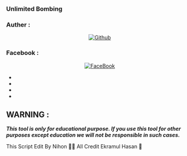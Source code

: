 ### Unlimited Bombing
### Auther :
<p align="center">
<a href="https://github.com/mao2116"><img title="Github" src="https://img.shields.io/badge/mao2116-grey?style=for-the-badge&logo=github"></a> </p>

### Facebook :
<p align="center"> 
<a href="https://www.facebook.com/nihon2007"><img title="FaceBook" src="https://img.shields.io/badge/FB-Ekramul Hassan-lightgrey?style=for-the-badge&logo=facebook"></a>
</p>



* 



* 






* 



* 


## WARNING : 
***This tool is only for educational purpose. If you use this tool for other purposes except education we will not be responsible in such cases.***

This Script Edit By Nihon 🥀🙂 All Credit Ekramul Hasan 💯

